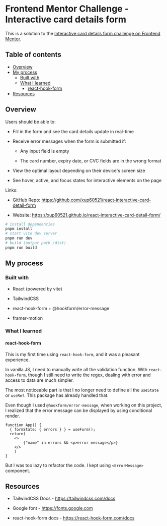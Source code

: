 # **Frontend Mentor Challenge - Interactive card details form**

This is a solution to the [Interactive card details form challenge on Frontend Mentor](https://www.frontendmentor.io/challenges/interactive-card-details-form-XpS8cKZDWw "https://www.frontendmentor.io/challenges/interactive-card-details-form-XpS8cKZDWw").

## Table of contents

-   [Overview](#overview)
-   [My process](#my-process)
    -   [Built with](#built-with)
    -   [What I learned](#what-i-learned)
        -   [react-hook-form](#react-hook-form)
-   [Resources](#resources)

## Overview

Users should be able to:

-   Fill in the form and see the card details update in real-time

-   Receive error messages when the form is submitted if:

    -   Any input field is empty

    -   The card number, expiry date, or CVC fields are in the wrong format

-   View the optimal layout depending on their device's screen size

-   See hover, active, and focus states for interactive elements on the page

Links:

-   GitHub Repo: <https://github.com/xup60521/react-interactive-card-detail-form>

-   Website: <https://xup60521.github.io/react-interactive-card-detail-form/>

```bash
# install dependencies
pnpm install
# start vite dev server
pnpm run dev
# build (output path /dist)
pnpm run build
```

## My process

### Built with

-   React (powered by vite)

-   TailwindCSS

-   react-hook-form + @hookform/error-message

-   framer-motion

### What I learned

#### react-hook-form

This is my first time using `react-hook-form`, and it was a pleasant experience.

In vanilla JS, I need to manually write all the validation function. With `react-hook-form`, though I still need to write the regex, dealing with error and access to data are much simpler.

The most noticeable part is that I no longer need to define all the `useState` or `useRef`. This package has already handled that.

Even though I used `@hookform/error-message`, when working on this project, I realized that the error message can be displayed by using conditional render.

```tsx
function App() {
  { formState: { errors } } = useForm();
  return(
    <>
        {"name" in errors && <p>error message</p>}
    </>
    )
}
```

But I was too lazy to refactor the code. I kept using `<ErrorMessage>` component.

## Resources

-   TailwindCSS Docs - <https://tailwindcss.com/docs>

-   Google font - <https://fonts.google.com>

-   react-hook-form docs - <https://react-hook-form.com/docs>